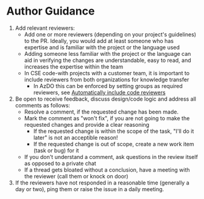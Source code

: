 # Author Guidance

1. Add relevant reviewers:
    - Add one or more reviewers (depending on your project's guidelines) to the PR. Ideally, you would add at least someone who has expertise and is familiar with the project or the language used
    - Adding someone less familiar with the project or the language can aid in verifying the changes are understandable, easy to read, and increases the expertise within the team
    - In CSE code-with projects with a customer team, it is important to include reviewers from both organizations for knowledge transfer
      - In AzDO this can be enforced by setting groups as required reviewers, see [Automatically include code reviewers](https://docs.microsoft.com/en-us/azure/devops/repos/git/branch-policies?view=azure-devops#automatically-include-code-reviewers)
1. Be open to receive feedback, discuss design/code logic and address all comments as follows:
   - Resolve a comment, if the requested change has been made.
   - Mark the comment as "won't fix", if you are not going to make the requested changes and provide a clear reasoning
     - If the requested change is within the scope of the task, "I'll do it later" is not an acceptible reason!
     - If the requested change is out of scope, create a new work item (task or bug) for it
   - If you don't understand a comment, ask questions in the review itself as opposed to a private chat
   - If a thread gets bloated without a conclusion, have a meeting with the reviewer (call them or knock on door)
1. If the reviewers have not responded in a reasonable time (generally a day or two), ping them or raise the issue in a daily meeting.
